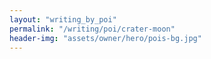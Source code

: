 ```yaml
---
layout: "writing_by_poi"
permalink: "/writing/poi/crater-moon"
header-img: "assets/owner/hero/pois-bg.jpg"
---
```

